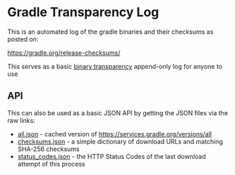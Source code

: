 
# Gradle Transparency Log

This is an automated log of the gradle binaries and their checksums as
posted on:

https://gradle.org/release-checksums/

This serves as a basic [binary transparency](https://wiki.mozilla.org/Security/Binary_Transparency) append-only log for anyone to use

## API

This can also be used as a basic JSON API by getting the JSON files via the raw links:

* [all.json](https://fdroid.gitlab.io/gradle-transparency-log/all.json) - cached version of https://services.gradle.org/versions/all
* [checksums.json](https://fdroid.gitlab.io/gradle-transparency-log/checksums.json) - a simple dictionary of download URLs and matching SHA-256 checksums
* [status_codes.json](https://fdroid.gitlab.io/gradle-transparency-log/status_codes.json) - the HTTP Status Codes of the last download attempt of this process
